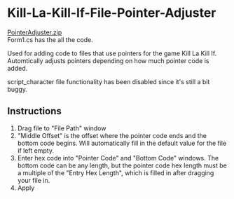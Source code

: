 
# Kill-La-Kill-If-File-Pointer-Adjuster
  
[PointerAdjuster.zip](https://github.com/SolNiceguy/Kill-La-Kill-If-File-Pointer-Adjuster/blob/90fc6f6d3f487503411f03989a9d6b6edff943bb/PointerAdjuster/bin/Debug/PointerAdjuster.zip)  
Form1.cs has the all the code.  


Used for adding code to files that use pointers for the game Kill La Kill If. Automtically adjusts pointers depending on how much pointer code is added. 

script_character file functionality has been disabled since it's still a bit buggy.   


## Instructions
1. Drag file to "File Path" window  
2. "Middle Offset" is the offset where the pointer code ends and the bottom code begins. Will automatically fill in the default value for the file if left empty.  
3. Enter hex code into "Pointer Code" and "Bottom Code" windows.  The bottom code can be any length, but the pointer code hex length must be a multiple of the "Entry Hex Length", which is filled in after dragging your file in.
4. Apply  

